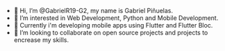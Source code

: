 - 👋 Hi, I’m @GabrielR19-G2, my name is Gabriel Piñuelas.
- 👀 I’m interested in Web Development, Python and Mobile Development. 
- 🌱 Currently i'm developing mobile apps using Flutter and Flutter Bloc.
- 💞️ I’m looking to collaborate on open source projects and projects to encrease my skills.

<!---
GabrielR19-G2/GabrielR19-G2 is a ✨ special ✨ repository because its `README.md` (this file) appears on your GitHub profile.
You can click the Preview link to take a look at your changes.
--->
